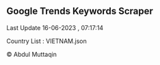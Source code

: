 

## Google Trends Keywords Scraper 
 
Last Update 16-06-2023 , 07:17:14

Country List :
VIETNAM.json



© Abdul Muttaqin 
